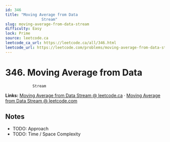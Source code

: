 ```yaml
--- 
id: 346
title: "Moving Average from Data
                Stream"
slug: moving-average-from-data-stream
difficulty: Easy
lock: Prime
source: leetcode.ca
leetcode_ca_url: https://leetcode.ca/all/346.html
leetcode_url: https://leetcode.com/problems/moving-average-from-data-stream/
---
```


# 346. Moving Average from Data
                Stream

**Links:** [Moving Average from Data
                Stream @ leetcode.ca](https://leetcode.ca/all/346.html) · [Moving Average from Data
                Stream @ leetcode.com](https://leetcode.com/problems/moving-average-from-data-stream/)

## Notes
- TODO: Approach
- TODO: Time / Space Complexity
